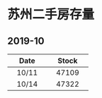 # 苏州二手房存量   
## 2019-10

| Date | Stock |
| ------ | ------ |
| &nbsp;&nbsp;&nbsp;10/11&nbsp;&nbsp;&nbsp; | &nbsp;&nbsp;&nbsp;47109&nbsp;&nbsp;&nbsp; |
| &nbsp;&nbsp;&nbsp;10/14&nbsp;&nbsp;&nbsp; | &nbsp;&nbsp;&nbsp;47322&nbsp;&nbsp;&nbsp; |
